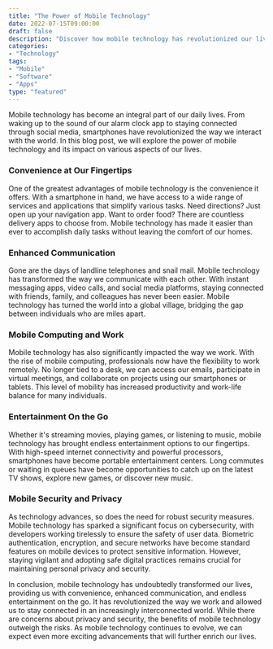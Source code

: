 ```yaml
---
title: "The Power of Mobile Technology"
date: 2022-07-15T09:00:00
draft: false
description: "Discover how mobile technology has revolutionized our lives and changed the way we interact with the world."
categories:
- "Technology"
tags:
- "Mobile"
- "Software"
- "Apps"
type: "featured"
---
```


Mobile technology has become an integral part of our daily lives. From waking up to the sound of our alarm clock app to staying connected through social media, smartphones have revolutionized the way we interact with the world. In this blog post, we will explore the power of mobile technology and its impact on various aspects of our lives.

### Convenience at Our Fingertips

One of the greatest advantages of mobile technology is the convenience it offers. With a smartphone in hand, we have access to a wide range of services and applications that simplify various tasks. Need directions? Just open up your navigation app. Want to order food? There are countless delivery apps to choose from. Mobile technology has made it easier than ever to accomplish daily tasks without leaving the comfort of our homes.

### Enhanced Communication

Gone are the days of landline telephones and snail mail. Mobile technology has transformed the way we communicate with each other. With instant messaging apps, video calls, and social media platforms, staying connected with friends, family, and colleagues has never been easier. Mobile technology has turned the world into a global village, bridging the gap between individuals who are miles apart.

### Mobile Computing and Work

Mobile technology has also significantly impacted the way we work. With the rise of mobile computing, professionals now have the flexibility to work remotely. No longer tied to a desk, we can access our emails, participate in virtual meetings, and collaborate on projects using our smartphones or tablets. This level of mobility has increased productivity and work-life balance for many individuals.

### Entertainment On the Go

Whether it's streaming movies, playing games, or listening to music, mobile technology has brought endless entertainment options to our fingertips. With high-speed internet connectivity and powerful processors, smartphones have become portable entertainment centers. Long commutes or waiting in queues have become opportunities to catch up on the latest TV shows, explore new games, or discover new music.

### Mobile Security and Privacy

As technology advances, so does the need for robust security measures. Mobile technology has sparked a significant focus on cybersecurity, with developers working tirelessly to ensure the safety of user data. Biometric authentication, encryption, and secure networks have become standard features on mobile devices to protect sensitive information. However, staying vigilant and adopting safe digital practices remains crucial for maintaining personal privacy and security.

In conclusion, mobile technology has undoubtedly transformed our lives, providing us with convenience, enhanced communication, and endless entertainment on the go. It has revolutionized the way we work and allowed us to stay connected in an increasingly interconnected world. While there are concerns about privacy and security, the benefits of mobile technology outweigh the risks. As mobile technology continues to evolve, we can expect even more exciting advancements that will further enrich our lives.
